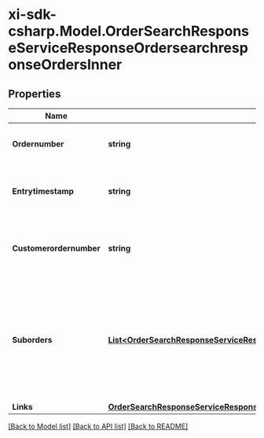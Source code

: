 # xi-sdk-csharp.Model.OrderSearchResponseServiceResponseOrdersearchresponseOrdersInner

## Properties

Name | Type | Description | Notes
------------ | ------------- | ------------- | -------------
**Ordernumber** | **string** | Ingram micro sales order number | 
**Entrytimestamp** | **string** | The order creation date-time in UTC format | 
**Customerordernumber** | **string** | PO/Order number submitted while creating the order | [optional] 
**Suborders** | [**List&lt;OrderSearchResponseServiceResponseOrdersearchresponseOrdersInnerSubordersInner&gt;**](OrderSearchResponseServiceResponseOrdersearchresponseOrdersInnerSubordersInner.md) | An order MAY get divided into various sub orders, for example if the SKUs are being shipped from different warehouse. | [optional] 
**Links** | [**OrderSearchResponseServiceResponseOrdersearchresponseOrdersInnerLinks**](OrderSearchResponseServiceResponseOrdersearchresponseOrdersInnerLinks.md) |  | [optional] 

[[Back to Model list]](../README.md#documentation-for-models) [[Back to API list]](../README.md#documentation-for-api-endpoints) [[Back to README]](../README.md)

